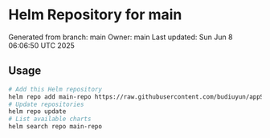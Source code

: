 # Helm Repository for main
Generated from branch: main
Owner: main
Last updated: Sun Jun  8 06:06:50 UTC 2025

## Usage
```bash
# Add this Helm repository
helm repo add main-repo https://raw.githubusercontent.com/budiuyun/appStore/helm-main/
# Update repositories
helm repo update
# List available charts
helm search repo main-repo
```

